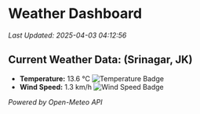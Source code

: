 
# Weather Dashboard

_Last Updated: 2025-04-03 04:12:56_

## Current Weather Data: (Srinagar, JK)
- **Temperature:** 13.6 °C ![Temperature Badge](https://img.shields.io/badge/Temperature-Low%20Temp-blue)
- **Wind Speed:** 1.3 km/h ![Wind Speed Badge](https://img.shields.io/badge/Wind%20Speed-Light%20Wind-blue)

*Powered by Open-Meteo API*
